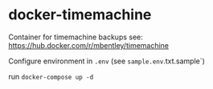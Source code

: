 # docker-timemachine
Container for timemachine backups
see: https://hub.docker.com/r/mbentley/timemachine

Configure environment in `.env` (see `sample.env`.txt.sample`)

run `docker-compose up -d`